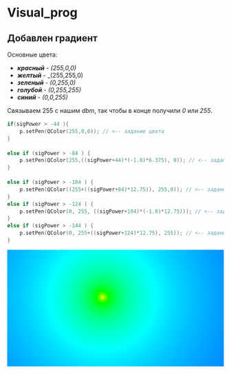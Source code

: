 # Visual_prog

## Добавлен градиент 

Основные цвета:
- ___красный___ - _(255,0,0)_
- ___желтый___ - _(255,255,0)
- ___зеленый___ - _(0,255,0)_
- ___голубой___ - _(0,255,255)_
- ___синий___ - _(0,0,255)_ 

Связываем 255 с нашим *dbm*, так чтобы в конце получили *0* или *255*.

```c
if(sigPower > -44 ){
    p.setPen(QColor(255,0,0)); // <-- задание цвета
}

else if (sigPower > -84 ) {
    p.setPen(QColor(255,((sigPower+44)*(-1.0)*6.375), 0)); // <-- задание цвета
}

else if (sigPower > -104 ) {
    p.setPen(QColor((255+((sigPower+84)*12.75)), 255,0)); // <-- задание цвета
}
else if (sigPower > -124 ) {
    p.setPen(QColor(0, 255, ((sigPower+104)*(-1.0)*12.75))); // <-- задание цвета
}
else if (sigPower > -144 ) {
    p.setPen(QColor(0, 255+((sigPower+124)*12.75), 255)); // <-- задание цвета
}
```
![](https://github.com/Ivan-PIA/Visual_prog/blob/main/photo/%D0%A1%D0%BD%D0%B8%D0%BC%D0%BE%D0%BA%20%D1%8D%D0%BA%D1%80%D0%B0%D0%BD%D0%B0%20%D0%BE%D1%82%202023-10-02%2002-26-46.png)